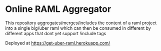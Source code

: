# Online RAML Aggregator

This repository aggregates/merges/includes the content of a raml project into a single big/uber raml which can then be consumed in different by different apps that dont yet support !include tags

Deployed at https://get-uber-raml.herokuapp.com/